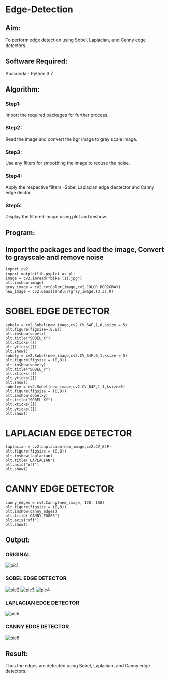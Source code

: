 # Edge-Detection
## Aim:
To perform edge detection using Sobel, Laplacian, and Canny edge detectors.

## Software Required:
Anaconda - Python 3.7

## Algorithm:
### Step1:
Import the required packages for further process.
### Step2:
Read the image and convert the bgr image to gray scale image.
### Step3:
Use any filters for smoothing the image to reduse the noise.
### Step4:
Apply the respective filters -Sobel,Laplacian edge dectector and Canny edge dector.
### Step5:
Display the filtered image using plot and imshow.

## Program:
## Import the packages and load the image, Convert to grayscale and remove noise
```
import cv2
import matplotlib.pyplot as plt
image = cv2.imread("bike (1).jpg")
plt.imshow(image)
gray_image = cv2.cvtColor(image,cv2.COLOR_BGR2GRAY)
new_image = cv2.GaussianBlur(gray_image,(3,3),0)
```

# SOBEL EDGE DETECTOR
```
sobelx = cv2.Sobel(new_image,cv2.CV_64F,1,0,ksize = 5)
plt.figure(figsize=(8,8))
plt.imshow(sobelx)
plt.title("SOBEL_X")
plt.xticks([])
plt.yticks([])
plt.show()
sobely = cv2.Sobel(new_image,cv2.CV_64F,0,1,ksize = 5)
plt.figure(figsize = (8,8))
plt.imshow(sobely)
plt.title("SOBEL_Y")
plt.xticks([])
plt.yticks([])
plt.show()
sobelxy = cv2.Sobel(new_image,cv2.CV_64F,1,1,ksize=5)
plt.figure(figsize = (8,8))
plt.imshow(sobelxy)
plt.title("SOBEL_XY")
plt.xticks([])
plt.yticks([])
plt.show()
```

# LAPLACIAN EDGE DETECTOR
```
laplacian = cv2.Laplacian(new_image,cv2.CV_64F)
plt.figure(figsize = (8,8))
plt.imshow(laplacian)
plt.title('LAPLACIAN')
plt.axis("off")
plt.show()
```

# CANNY EDGE DETECTOR
```
canny_edges = cv2.Canny(new_image, 120, 150)
plt.figure(figsize = (8,8))
plt.imshow(canny_edges)
plt.title('CANNY_EDGES')
plt.axis("off")
plt.show()
```

## Output:

### ORIGINAL
![pic1](https://user-images.githubusercontent.com/93427253/232083518-6868bdbf-318b-4889-b250-083e083af793.png)


### SOBEL EDGE DETECTOR
![pic2](https://user-images.githubusercontent.com/93427253/232083609-64297210-6243-4d63-970b-f022c942254e.png)
![pic3](https://user-images.githubusercontent.com/93427253/232083894-0b084f68-d2c0-4b62-8de1-7dfa8a7cea47.png)
![pic4](https://user-images.githubusercontent.com/93427253/232084095-dc7f90bd-9db7-49c4-b38f-230affaec575.png)


### LAPLACIAN EDGE DETECTOR
![pic5](https://user-images.githubusercontent.com/93427253/232084350-3f941bf8-932d-4e74-a31c-a1f3e63ec304.png)


### CANNY EDGE DETECTOR
![pic6](https://user-images.githubusercontent.com/93427253/232084424-30f05dd4-0ae5-4859-bbf3-9b40e44d69c6.png)


## Result:
Thus the edges are detected using Sobel, Laplacian, and Canny edge detectors.
